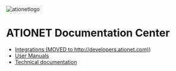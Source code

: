 ![ationetlogo](Content/Images/ATIOnetLogo_250x70.png) 
# ATIONET Documentation Center


- [Integrations (MOVED to http://developers.ationet.com)](http://developers.ationet.com))
- [User Manuals](README_UserManuals.md)
- [Technical documentation](README_TechnicalDocumentation.md)


